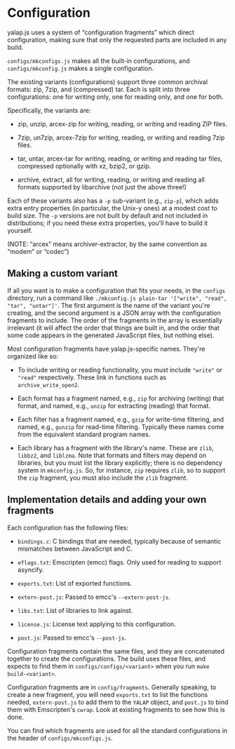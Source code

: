 # Configuration

yalap.js uses a system of “configuration fragments” which direct configuration,
making sure that only the requested parts are included in any build.

`configs/mkconfigs.js` makes all the built-in configurations, and
`configs/mkconfig.js` makes a single configuration.

The existing variants (configurations) support three common archival formats:
zip, 7zip, and (compressed) tar. Each is split into three configurations: one
for writing only, one for reading only, and one for both.

Specifically, the variants are:

 * zip, unzip, arcex-zip for writing, reading, or writing and reading ZIP
   files.

 * 7zip, un7zip, arcex-7zip for writing, reading, or writing and reading 7zip
   files.

 * tar, untar, arcex-tar for writing, reading, or writing and reading tar files,
   compressed optionally with xz, bzip2, or gzip.

 * archive, extract, all for writing, reading, or writing and reading all
   formats supported by libarchive (not just the above three!)

Each of these variants also has a `-p` sub-variant (e.g., `zip-p`), which adds
extra entry properties (in particular, the Unix-y ones) at a modest cost to
build size. The `-p` versions are not built by default and not included in
distributions; if you need these extra properties, you'll have to build it
yourself.

(NOTE: “arcex” means archiver-extractor, by the same convention as “modem” or
“codec”)


## Making a custom variant

If all you want is to make a configuration that fits your needs, in the
`configs` directory, run a command like `./mkconfig.js plain-tar '["write",
"read", "tar", "untar"]'`. The first argument is the name of the variant you're
creating, and the second argument is a JSON array with the configuration
fragments to include. The order of the fragments in the array is essentially
irrelevant (it will affect the order that things are built in, and the order
that some code appears in the generated JavaScript files, but nothing else).

Most configuration fragments have yalap.js-specific names. They're organized
like so:

 * To include writing or reading functionality, you must include `"write"` or
   `"read"` respectively. These link in functions such as `archive_write_open2`.

 * Each format has a fragment named, e.g., `zip` for archiving (writing) that
   format, and named, e.g., `unzip` for extracting (reading) that format.

 * Each filter has a fragment named, e.g., `gzip` for write-time filtering, and
   named, e.g., `gunzip` for read-time filtering. Typically these names come
   from the equivalent standard program names.

 * Each library has a fragment with the library's name. These are `zlib`,
   `libbz2`, and `liblzma`. Note that formats and filters may depend on
   libraries, but you must list the library explicitly; there is no dependency
   system in `mkconfig.js`. So, for instance, `zip` requires `zlib`, so to
   support the `zip` fragment, you must also include the `zlib` fragment.


## Implementation details and adding your own fragments

Each configuration has the following files:

 * `bindings.c`: C bindings that are needed, typically because of semantic
   mismatches between JavaScript and C.

 * `eflags.txt`: Emscripten (emcc) flags. Only used for reading to support
   asyncify.

 * `exports.txt`: List of exported functions.

 * `extern-post.js`: Passed to emcc's `--extern-post-js`.

 * `libs.txt`: List of libraries to link against.

 * `license.js`: License text applying to this configuration.

 * `post.js`: Passed to emcc's `--post-js`.

Configuration fragments contain the same files, and they are concatenated
together to create the configurations. The build uses these files, and expects
to find them in `configs/configs/<variant>` when you run `make build-<variant>`.

Configuration fragments are in `config/fragments`. Generally speaking, to create
a new fragment, you will need `exports.txt` to list the functions needed,
`extern-post.js` to add them to the `YALAP` object, and `post.js` to bind them
with Emscripten's `cwrap`. Look at existing fragments to see how this is done.

You can find which fragments are used for all the standard configurations in the
header of `configs/mkconfigs.js`.
